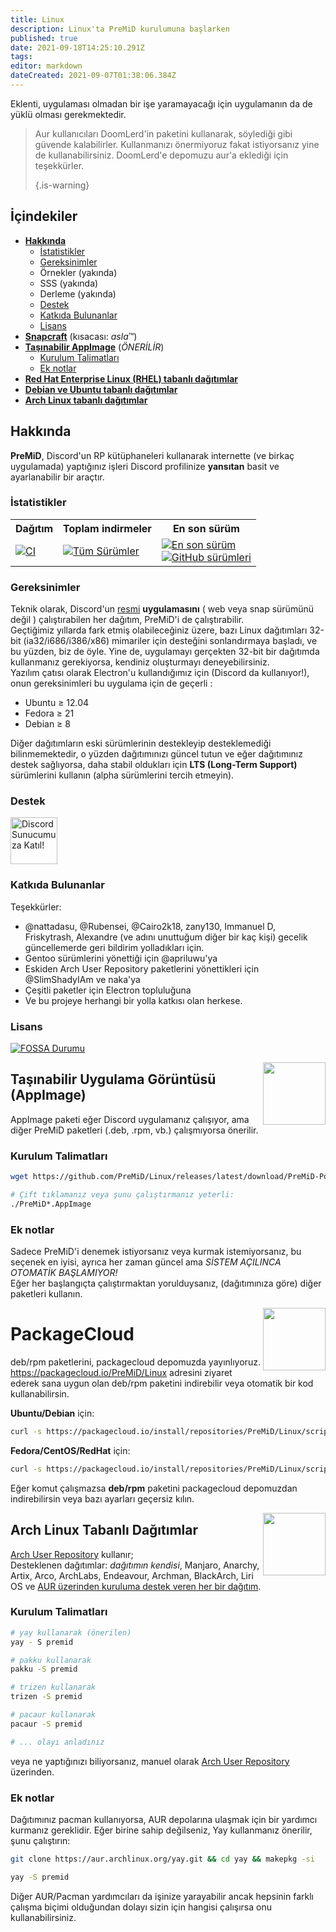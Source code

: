 ```yaml
---
title: Linux
description: Linux'ta PreMiD kurulumuna başlarken
published: true
date: 2021-09-18T14:25:10.291Z
tags: 
editor: markdown
dateCreated: 2021-09-07T01:38:06.384Z
---
```


Eklenti, uygulaması olmadan bir işe yaramayacağı için uygulamanın da de yüklü olması gerekmektedir.

> Aur kullanıcıları DoomLerd'in paketini kullanarak, söylediği gibi güvende kalabilirler. Kullanmanızı önermiyoruz fakat istiyorsanız yine de kullanabilirsiniz. DoomLerd'e depomuzu aur'a eklediği için teşekkürler. 
> 
> {.is-warning}

## İçindekiler

- **[Hakkında](#about)**
  - [İstatistikler](#stats)
  - [Gereksinimler](#requirements)
  - Örnekler (yakında)
  - SSS (yakında)
  - Derleme (yakında)
  - [Destek](#support)
  - [Katkıda Bulunanlar](#credits)
  - [Lisans](#license)
- **[Snapcraft](#snapcraft)** (kısacası: _asla_™️)
- **[Taşınabilir AppImage](#appimage)** (_ÖNERİLİR_)
  - [Kurulum Talimatları](#appimageinstall)
  - [Ek notlar](#appimagenotes)
- [**Red Hat Enterprise Linux (RHEL) tabanlı dağıtımlar**](#packagecloud)
- [**Debian ve Ubuntu tabanlı dağıtımlar**](#packagecloud)
- [**Arch Linux tabanlı dağıtımlar**](#arch)

<a name="about"></a>

## Hakkında

**PreMiD**, Discord'un RP kütüphaneleri kullanarak internette (ve birkaç uygulamada) yaptığınız işleri Discord profilinize **yansıtan** basit ve ayarlanabilir bir araçtır.

<a name="stats"></a>

### İstatistikler

<table>
  <tr>
    <th>Dağıtım</th>
    <th>Toplam indirmeler</th>
    <th>En son sürüm</th>
  </tr>
  <tr>
    <td><a href="https://github.com/PreMiD/Linux/actions"><img src="https://github.com/PreMiD/Linux/workflows/CI/badge.svg?branch=master&event=push" alt="CI"></a></td>
    <td><a href="https://github.com/PreMiD/Linux/releases"><img src="https://img.shields.io/github/downloads/PreMiD/Linux/total.svg?maxAge=86400" alt="Tüm Sürümler"></a></td>
    <td><a href="https://github.com/PreMiD/Linux/releases/latest"><img src="https://img.shields.io/github/v/release/PreMiD/Linux.svg?maxAge=86400" alt="En son sürüm"><br><img src="https://img.shields.io/github/downloads/PreMiD/Linux/latest/total.svg?maxAge=86400" alt="GitHub sürümleri"></a></td>
  </tr>
</table>

<a name="requirements"></a>

### Gereksinimler

Teknik olarak, Discord'un [resmi](https://discordapp.com/download) **uygulamasını** ( web veya snap sürümünü değil ) çalıştırabilen her dağıtım, PreMiD'i de çalıştırabilir.</br> Geçtiğimiz yıllarda fark etmiş olabileceğiniz üzere, bazı Linux dağıtımları 32-bit (ia32/i686/i386/x86) mimariler için desteğini sonlandırmaya başladı, ve bu yüzden, biz de öyle. Yine de, uygulamayı gerçekten 32-bit bir dağıtımda kullanmanız gerekiyorsa, kendiniz oluşturmayı deneyebilirsiniz.</br> Yazılım çatısı olarak Electron'u kullandığımız için (Discord da kullanıyor!), onun gereksinimleri bu uygulama için de geçerli :

- Ubuntu ≥ 12.04
- Fedora ≥ 21
- Debian ≥ 8

Diğer dağıtımların eski sürümlerinin destekleyip desteklemediği bilinmemektedir, o yüzden dağıtımınızı güncel tutun ve eğer dağıtımınız destek sağlıyorsa, daha stabil oldukları için **LTS (Long-Term Support)** sürümlerini kullanın (alpha sürümlerini tercih etmeyin).

<a name="support"></a>

### Destek

<div>
  <a target="_blank" href="https://discord.premid.app/" title="Discord'umuza katıl!">
    <img height="75px" draggable="false" src="https://discordapp.com/api/guilds/493130730549805057/widget.png?style=banner2" alt="Discord Sunucumuza Katıl!">
  </a>
</div>

<a name="credits"></a>

### Katkıda Bulunanlar

Teşekkürler:

- @nattadasu, @Rubensei, @Cairo2k18, zany130, Immanuel D, Friskytrash, Alexandre (ve adını unuttuğum diğer bir kaç kişi) gecelik güncellemerde geri bildirim yolladıkları için.
- Gentoo sürümlerini yönettiği için @apriluwu'ya
- Eskiden Arch User Repository paketlerini yönettikleri için @SlimShadyIAm ve naka'ya
- Çeşitli paketler için Electron topluluğuna
- Ve bu projeye herhangi bir yolla katkısı olan herkese.

<a name="license"></a>

### Lisans

[![FOSSA Durumu](https://app.fossa.io/api/projects/git%2Bgithub.com%2FPreMiD%2FLinux.svg?type=large)](https://app.fossa.io/projects/git%2Bgithub.com%2FPreMiD%2FLinux?ref=badge_large)

<img src="https://i.imgur.com/ACAxtmA.png" width="100" height="100" align="right"></img>
<a name="snapcraft"></a>

## Taşınabilir Uygulama Görüntüsü (AppImage)

AppImage paketi eğer Discord uygulamanız çalışıyor, ama diğer PreMiD paketleri (.deb, .rpm, vb.) çalışmıyorsa önerilir.

<a name="appimageinstall"></a>

### Kurulum Talimatları

```bash
wget https://github.com/PreMiD/Linux/releases/latest/download/PreMiD-Portable.AppImage && chmod a+x PreMiD*.AppImage
```

```bash
# Çift tıklamanız veya şunu çalıştırmanız yeterli:
./PreMiD*.AppImage
```

<a name="appimagenotes"></a>

### Ek notlar

Sadece PreMiD'i denemek istiyorsanız veya kurmak istemiyorsanız, bu seçenek en iyisi, ayrıca her zaman güncel ama _SİSTEM AÇILINCA OTOMATİK BAŞLAMIYOR!_</br>Eğer her başlangıçta çalıştırmaktan yorulduysanız, (dağıtımınıza göre) diğer paketleri kullanın.

<img src="https://raw.githubusercontent.com/PreMiD/Linux/master/.github/packagecloud.png" width="100" height="100" align="right"></img>
<a name="packagecloud"></a>

# PackageCloud

deb/rpm paketlerini, packagecloud depomuzda yayınlıyoruz. https://packagecloud.io/PreMiD/Linux adresini ziyaret ederek sana uygun olan deb/rpm paketini indirebilir veya otomatik bir kod kullanabilirsin.

**Ubuntu/Debian** için:

```bash
curl -s https://packagecloud.io/install/repositories/PreMiD/Linux/script.deb.sh | sudo bash
```

**Fedora/CentOS/RedHat** için:

```bash
curl -s https://packagecloud.io/install/repositories/PreMiD/Linux/script.rpm.sh | sudo bash
```

Eğer komut çalışmazsa **deb/rpm** paketini packagecloud depomuzdan indirebilirsin veya bazı ayarları geçersiz kılın.

<a name="arch"></a>
<img src="https://raw.githubusercontent.com/PreMiD/Linux/86ae2fbd49499785281f388a5305b06e0d3ecfea/.github/iusearchbtw.svg" width="100" height="100" align="right"></img>

## Arch Linux Tabanlı Dağıtımlar

[Arch User Repository](https://aur.archlinux.org/packages/premid) kullanır;</br> Desteklenen dağıtımlar: _dağıtımın kendisi_, Manjaro, Anarchy, Artix, Arco, ArchLabs, Endeavour, Archman, BlackArch, Liri OS ve [AUR üzerinden kuruluma destek veren her bir dağıtım](https://wiki.archlinux.org/index.php/Arch-based_distributions#Active).

<a name="archinstall"></a>

### Kurulum Talimatları

```bash
# yay kullanarak (önerilen)
yay - S premid
```

```bash
# pakku kullanarak
pakku -S premid
```

```bash
# trizen kullanarak
trizen -S premid
```

```bash
# pacaur kullanarak
pacaur -S premid
```

```bash
# ... olayı anladınız
```

veya ne yaptığınızı biliyorsanız, manuel olarak [Arch User Repository](https://aur.archlinux.org/packages/premid) üzerinden.

<a name="archnotes"></a>

### Ek notlar

Dağıtımınız pacman kullanıyorsa, AUR depolarına ulaşmak için bir yardımcı kurmanız gereklidir. Eğer birine sahip değilseniz, Yay kullanmanız önerilir, şunu çalıştırın:

```bash
git clone https://aur.archlinux.org/yay.git && cd yay && makepkg -si
```

```bash
yay -S premid
```

Diğer AUR/Pacman yardımcıları da işinize yarayabilir ancak hepsinin farklı çalışma biçimi olduğundan dolayı sizin için hangisi çalışırsa onu kullanabilirsiniz.